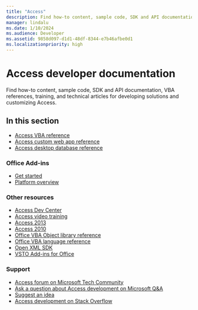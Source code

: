 ```yaml
---
title: "Access" 
description: Find how-to content, sample code, SDK and API documentation, VBA references, training, and technical articles for developing solutions and customizing Access.
manager: lindalu
ms.date: 1/10/2024
ms.audience: Developer
ms.assetid: 9858d097-d1d1-48df-8344-e7b46afbe0d1
ms.localizationpriority: high
---
```


# Access developer documentation

Find how-to content, sample code, SDK and API documentation, VBA references, training, and technical articles for developing solutions and customizing Access.
  
## In this section
  
- [Access VBA reference](/office/vba/api/overview/access)
- [Access custom web app reference](/microsoftteams/upload-custom-apps)  
- [Access desktop database reference](/office/client-developer/access/desktop-database-reference/)
  
### Office Add-ins
  
- [Get started](/office/dev/add-ins/)  
- [Platform overview](/office/dev/add-ins/overview/core-concepts-office-add-ins)
  
### Other resources

- [Access Dev Center](https://developer.microsoft.com/access)
- [Access video training](https://support.microsoft.com/office/access-video-training-a5ffb1ef-4cc4-4d79-a862-e2dda6ef38e6?ui=en-us&rs=en-us&ad=us)
- [Access 2013](/sharepoint/dev/general-development/develop-access-web-apps)
- [Access 2010](/previous-versions/office/developer/office-2010/ff604965(v=office.14))
- [Office VBA Object library reference](/office/vba/library-reference/concepts/concepts-object-library-reference-for-office)  
- [Office VBA language reference](/office/vba/api/overview/language-reference)
- [Open XML SDK](/office/open-xml/open-xml-sdk)
- [VSTO Add-ins for Office](/visualstudio/vsto/create-vsto-add-ins-for-office-by-using-visual-studio?view=vs-2017&preserve-view=true )
  
### Support
  
- [Access forum on Microsoft Tech Community](https://techcommunity.microsoft.com/t5/access/ct-p/Access_Cat)
- [Ask a question about Access development on Microsoft Q&A](/answers/topics/office-access-dev.html)
- [Suggest an idea](https://techcommunity.microsoft.com/t5/microsoft-365-developer-platform/idb-p/Microsoft365DeveloperPlatform)
- [Access development on Stack Overflow](https://stackoverflow.com/questions/tagged/ms-access)
